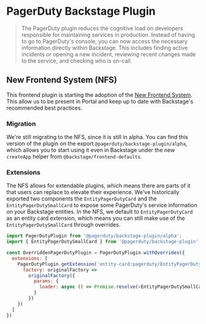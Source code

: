 # PagerDuty Backstage Plugin

> The PagerDuty plugin reduces the cognitive load on developers responsible for maintaining services in production.
Instead of having to go to PagerDuty's console, you can now access the necessary information directly within Backstage.
This includes finding active incidents or opening a new incident, reviewing recent changes made to the service,
and checking who is on-call.

## New Frontend System (NFS)

This frontend plugin is starting the adoption of the [New Frontend System](https://backstage.io/docs/frontend-system/). This allow us to be present in Portal and keep up to date with Backstage's recommended best practices.

### Migration

We're still migrating to the NFS, since it is still in alpha. You can find this version of the plugin on the export `@pagerduty/backstage-plugin/alpha`, which allows you to start using it even in Backstage under the new `createApp` helper from `@backstage/frontend-defaults`.

### Extensions

The NFS allows for extendable plugins, which means there are parts of it that users can replace to elevate their experience. We've historically exported two components the `EntityPagerDutyCard` and the `EntityPagerDutySmallCard` to expose some PagerDuty's service information on your Backstage entities. In the NFS, we default to `EntityPagerDutyCard` as an entity card extension, which means you can still make use of the `EntityPagerDutySmallCard` through overrides.

```javascript
import PagerDutyPlugin from '@pagerduty/backstage-plugin/alpha';
import { EntityPagerDutySmallCard } from '@pagerduty/backstage-plugin';

const OverriddenPagerDutyPlugin = PagerDutyPlugin.withOverrides({
  extensions: [
    PagerDutyPlugin.getExtension('entity-card:pagerduty/EntityPagerDutyCard').override({
      factory: originalFactory => 
        originalFactory({
          params: {
            loader: async () => Promise.resolve(<EntityPagerDutySmallCard />)
          }
        })
    })
  ]
})
```
